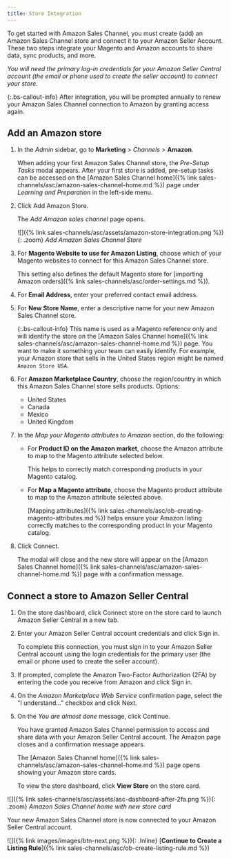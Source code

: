 ```yaml
---
title: Store Integration
---
```



To get started with Amazon Sales Channel, you must create (add) an Amazon Sales Channel store and connect it to your Amazon Seller Account. These two steps integrate your Magento and Amazon accounts to share data, sync products, and more.

_You will need the primary log-in credentials for your Amazon Seller Central account (the email or phone used to create the seller account) to connect your store._

{:.bs-callout-info}
After integration, you will be prompted annually to renew your Amazon Sales Channel connection to Amazon by granting access again.

## Add an Amazon store

1. In the _Admin_ sidebar, go to **Marketing** > _Channels_ > **Amazon**.

    When adding your first Amazon Sales Channel store, the _Pre-Setup Tasks_ modal appears. After your first store is added, pre-setup tasks can be accessed on the [Amazon Sales Channel home]({% link sales-channels/asc/amazon-sales-channel-home.md %}) page under _Learning and Preparation_ in the left-side menu.

1. Click <span class="btn">Add Amazon Store</span>.

    The _Add Amazon sales channel_ page opens.

    ![]({% link sales-channels/asc/assets/amazon-store-integration.png %}){: .zoom}
    _Add Amazon Sales Channel Store_

1. For **Magento Website to use for Amazon Listing**, choose which of your Magento websites to connect for this Amazon Sales Channel store.

    This setting also defines the default Magento store for [importing Amazon orders]({% link sales-channels/asc/order-settings.md %}).

1. For **Email Address**, enter your preferred contact email address.

1. For **New Store Name**, enter a descriptive name for your new Amazon Sales Channel store.

   {:.bs-callout-info}
   This name is used as a Magento reference only and will identify the store on the [Amazon Sales Channel home]({% link sales-channels/asc/amazon-sales-channel-home.md %}) page. You want to make it something your team can easily identify. For example, your Amazon store that sells in the United States region might be named `Amazon Store USA`.

1. For **Amazon Marketplace Country**, choose the region/country in which this Amazon Sales Channel store sells products. Options:

    - United States
    - Canada
    - Mexico
    - United Kingdom

1. In the _Map your Magento attributes to Amazon_ section, do the following:

    - For **Product ID on the Amazon market**, choose the Amazon attribute to map to the Magento attribute selected below.

       This helps to correctly match corresponding products in your Magento catalog.

    - For **Map a Magento attribute**, choose the Magento product attribute to map to the Amazon attribute selected above.

       [Mapping attributes]({% link sales-channels/asc/ob-creating-magento-attributes.md %}) helps ensure your Amazon listing correctly matches to the corresponding product in your Magento catalog.

1. Click <span class="btn">Connect</span>.

   The modal will close and the new store will appear on the [Amazon Sales Channel home]({% link sales-channels/asc/amazon-sales-channel-home.md %}) page with a confirmation message.

## Connect a store to Amazon Seller Central

1. On the store dashboard, click <span class="btn">Connect store</span> on the store card to launch Amazon Seller Central in a new tab.

1. Enter your Amazon Seller Central account credentials and click <span class="btn">Sign in</span>.

   To complete this connection, you must sign in to your Amazon Seller Central account using the login credentials for the primary user (the email or phone used to create the seller account).

1. If prompted, complete the Amazon Two-Factor Authorization (2FA) by entering the code you receive from Amazon and click <span class="btn">Sign in</span>.

1. On the _Amazon Marketplace Web Service_ confirmation page, select the "I understand..." checkbox and click <span class="btn">Next</span>.

1. On the _You are almost done_ message, click <span class="btn">Continue</span>.

   You have granted Amazon Sales Channel permission to access and share data with your Amazon Seller Central account. The Amazon page closes and a confirmation message appears.

   The [Amazon Sales Channel home]({% link sales-channels/asc/amazon-sales-channel-home.md %}) page opens showing your Amazon store cards.

   To view the store dashboard, click **View Store** on the store card.

![]({% link sales-channels/asc/assets/asc-dashboard-after-2fa.png %}){: .zoom}
_Amazon Sales Channel home with new store card_

Your new Amazon Sales Channel store is now connected to your Amazon Seller Central account.

![]({% link images/images/btn-next.png %}){: .Inline} [**Continue to Create a Listing Rule**]({% link sales-channels/asc/ob-create-listing-rule.md %})
